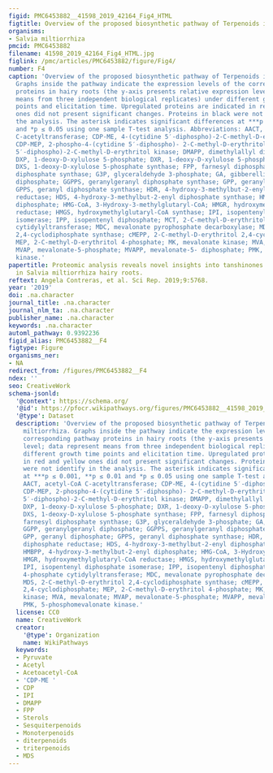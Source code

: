 ```yaml
---
figid: PMC6453882__41598_2019_42164_Fig4_HTML
figtitle: Overview of the proposed biosynthetic pathway of Terpenoids in S
organisms:
- Salvia miltiorrhiza
pmcid: PMC6453882
filename: 41598_2019_42164_Fig4_HTML.jpg
figlink: /pmc/articles/PMC6453882/figure/Fig4/
number: F4
caption: 'Overview of the proposed biosynthetic pathway of Terpenoids in S. miltiorrhiza.
  Graphs inside the pathway indicate the expression levels of the corresponding pathway
  proteins in hairy roots (the y-axis presents relative expression level; data represent
  means from three independent biological replicates) under different growth time
  points and elicitation time. Upregulated proteins are indicated in red and yellow
  ones did not present significant changes. Proteins in black were not identify in
  the analysis. The asterisk indicates significant differences at ***p ≤ 0.001, **p ≤ 0.01
  and *p ≤ 0.05 using one sample T-test analysis. Abbreviations: AACT, acetyl-CoA
  C-acetyltransferase; CDP-ME, 4-(cytidine 5′-diphospho)-2-C-methyl-D-erythritol;
  CDP-MEP, 2-phospho-4-(cytidine 5′-diphospho)- 2-C-methyl-D-erythritol; CMK, 4-(cytidine
  5′-diphospho)-2-C-methyl-D-erythritol kinase; DMAPP, dimethylallyl diphosphate;
  DXP, 1-deoxy-D-xylulose 5-phosphate; DXR, 1-deoxy-D-xylulose 5-phosphate reductoisomerase;
  DXS, 1-deoxy-D-xylulose 5-phosphate synthase; FPP, farnesyl diphosphate; FPPS, farnesyl
  diphosphate synthase; G3P, glyceraldehyde 3-phosphate; GA, gibberellin; GGPP, geranylgeranyl
  diphosphate; GGPPS, geranylgeranyl diphosphate synthase; GPP, geranyl diphosphate;
  GPPS, geranyl diphosphate synthase; HDR, 4-hydroxy-3-methylbut-2-enyl diphosphate
  reductase; HDS, 4-hydroxy-3-methylbut-2-enyl diphosphate synthase; HMBPP, 4-hydroxy-3-methylbut-2-enyl
  diphosphate; HMG-CoA, 3-Hydroxy-3-methylglutaryl-CoA; HMGR, hydroxymethylglutaryl-CoA
  reductase; HMGS, hydroxymethylglutaryl-CoA synthase; IPI, isopentenyl diphosphate
  isomerase; IPP, isopentenyl diphosphate; MCT, 2-C-methyl-D-erythritol 4-phosphate
  cytidylyltransferase; MDC, mevalonate pyrophosphate decarboxylase; MDS, 2-C-methyl-D-erythritol
  2,4-cyclodiphosphate synthase; cMEPP, 2-C-methyl-D-erythritol 2,4-cyclodiphosphate;
  MEP, 2-C-methyl-D-erythritol 4-phosphate; MK, mevalonate kinase; MVA, mevalonate;
  MVAP, mevalonate-5-phosphate; MVAPP, mevalonate-5- diphosphate; PMK, 5-phosphomevalonate
  kinase.'
papertitle: Proteomic analysis reveals novel insights into tanshinones biosynthesis
  in Salvia miltiorrhiza hairy roots.
reftext: Angela Contreras, et al. Sci Rep. 2019;9:5768.
year: '2019'
doi: .na.character
journal_title: .na.character
journal_nlm_ta: .na.character
publisher_name: .na.character
keywords: .na.character
automl_pathway: 0.9392236
figid_alias: PMC6453882__F4
figtype: Figure
organisms_ner:
- NA
redirect_from: /figures/PMC6453882__F4
ndex: ''
seo: CreativeWork
schema-jsonld:
  '@context': https://schema.org/
  '@id': https://pfocr.wikipathways.org/figures/PMC6453882__41598_2019_42164_Fig4_HTML.html
  '@type': Dataset
  description: 'Overview of the proposed biosynthetic pathway of Terpenoids in S.
    miltiorrhiza. Graphs inside the pathway indicate the expression levels of the
    corresponding pathway proteins in hairy roots (the y-axis presents relative expression
    level; data represent means from three independent biological replicates) under
    different growth time points and elicitation time. Upregulated proteins are indicated
    in red and yellow ones did not present significant changes. Proteins in black
    were not identify in the analysis. The asterisk indicates significant differences
    at ***p ≤ 0.001, **p ≤ 0.01 and *p ≤ 0.05 using one sample T-test analysis. Abbreviations:
    AACT, acetyl-CoA C-acetyltransferase; CDP-ME, 4-(cytidine 5′-diphospho)-2-C-methyl-D-erythritol;
    CDP-MEP, 2-phospho-4-(cytidine 5′-diphospho)- 2-C-methyl-D-erythritol; CMK, 4-(cytidine
    5′-diphospho)-2-C-methyl-D-erythritol kinase; DMAPP, dimethylallyl diphosphate;
    DXP, 1-deoxy-D-xylulose 5-phosphate; DXR, 1-deoxy-D-xylulose 5-phosphate reductoisomerase;
    DXS, 1-deoxy-D-xylulose 5-phosphate synthase; FPP, farnesyl diphosphate; FPPS,
    farnesyl diphosphate synthase; G3P, glyceraldehyde 3-phosphate; GA, gibberellin;
    GGPP, geranylgeranyl diphosphate; GGPPS, geranylgeranyl diphosphate synthase;
    GPP, geranyl diphosphate; GPPS, geranyl diphosphate synthase; HDR, 4-hydroxy-3-methylbut-2-enyl
    diphosphate reductase; HDS, 4-hydroxy-3-methylbut-2-enyl diphosphate synthase;
    HMBPP, 4-hydroxy-3-methylbut-2-enyl diphosphate; HMG-CoA, 3-Hydroxy-3-methylglutaryl-CoA;
    HMGR, hydroxymethylglutaryl-CoA reductase; HMGS, hydroxymethylglutaryl-CoA synthase;
    IPI, isopentenyl diphosphate isomerase; IPP, isopentenyl diphosphate; MCT, 2-C-methyl-D-erythritol
    4-phosphate cytidylyltransferase; MDC, mevalonate pyrophosphate decarboxylase;
    MDS, 2-C-methyl-D-erythritol 2,4-cyclodiphosphate synthase; cMEPP, 2-C-methyl-D-erythritol
    2,4-cyclodiphosphate; MEP, 2-C-methyl-D-erythritol 4-phosphate; MK, mevalonate
    kinase; MVA, mevalonate; MVAP, mevalonate-5-phosphate; MVAPP, mevalonate-5- diphosphate;
    PMK, 5-phosphomevalonate kinase.'
  license: CC0
  name: CreativeWork
  creator:
    '@type': Organization
    name: WikiPathways
  keywords:
  - Pyruvate
  - Acetyl
  - Acetoacetyl-CoA
  - 'CDP-ME '
  - CDP
  - IPI
  - DMAPP
  - FPP
  - Sterols
  - Sesquiterpenoids
  - Monoterpenoids
  - diterpenoids
  - triterpenoids
  - MDS
---
```

